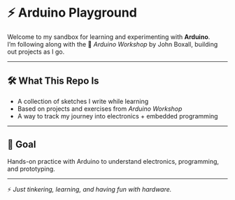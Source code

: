 # ⚡ Arduino Playground

Welcome to my sandbox for learning and experimenting with **Arduino**.  
I’m following along with the 📘 *Arduino Workshop* by John Boxall, building out projects as I go.

---

## 🛠️ What This Repo Is
- A collection of sketches I write while learning  
- Based on projects and exercises from *Arduino Workshop*  
- A way to track my journey into electronics + embedded programming  

---

## 🎯 Goal
Hands-on practice with Arduino to understand electronics, programming, and prototyping.  

---

⚡ *Just tinkering, learning, and having fun with hardware.*
